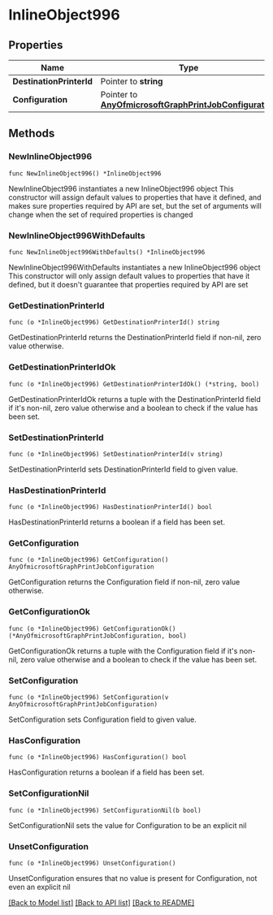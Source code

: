 # InlineObject996

## Properties

Name | Type | Description | Notes
------------ | ------------- | ------------- | -------------
**DestinationPrinterId** | Pointer to **string** |  | [optional] 
**Configuration** | Pointer to [**AnyOfmicrosoftGraphPrintJobConfiguration**](anyOf&lt;microsoft.graph.printJobConfiguration&gt;.md) |  | [optional] 

## Methods

### NewInlineObject996

`func NewInlineObject996() *InlineObject996`

NewInlineObject996 instantiates a new InlineObject996 object
This constructor will assign default values to properties that have it defined,
and makes sure properties required by API are set, but the set of arguments
will change when the set of required properties is changed

### NewInlineObject996WithDefaults

`func NewInlineObject996WithDefaults() *InlineObject996`

NewInlineObject996WithDefaults instantiates a new InlineObject996 object
This constructor will only assign default values to properties that have it defined,
but it doesn't guarantee that properties required by API are set

### GetDestinationPrinterId

`func (o *InlineObject996) GetDestinationPrinterId() string`

GetDestinationPrinterId returns the DestinationPrinterId field if non-nil, zero value otherwise.

### GetDestinationPrinterIdOk

`func (o *InlineObject996) GetDestinationPrinterIdOk() (*string, bool)`

GetDestinationPrinterIdOk returns a tuple with the DestinationPrinterId field if it's non-nil, zero value otherwise
and a boolean to check if the value has been set.

### SetDestinationPrinterId

`func (o *InlineObject996) SetDestinationPrinterId(v string)`

SetDestinationPrinterId sets DestinationPrinterId field to given value.

### HasDestinationPrinterId

`func (o *InlineObject996) HasDestinationPrinterId() bool`

HasDestinationPrinterId returns a boolean if a field has been set.

### GetConfiguration

`func (o *InlineObject996) GetConfiguration() AnyOfmicrosoftGraphPrintJobConfiguration`

GetConfiguration returns the Configuration field if non-nil, zero value otherwise.

### GetConfigurationOk

`func (o *InlineObject996) GetConfigurationOk() (*AnyOfmicrosoftGraphPrintJobConfiguration, bool)`

GetConfigurationOk returns a tuple with the Configuration field if it's non-nil, zero value otherwise
and a boolean to check if the value has been set.

### SetConfiguration

`func (o *InlineObject996) SetConfiguration(v AnyOfmicrosoftGraphPrintJobConfiguration)`

SetConfiguration sets Configuration field to given value.

### HasConfiguration

`func (o *InlineObject996) HasConfiguration() bool`

HasConfiguration returns a boolean if a field has been set.

### SetConfigurationNil

`func (o *InlineObject996) SetConfigurationNil(b bool)`

 SetConfigurationNil sets the value for Configuration to be an explicit nil

### UnsetConfiguration
`func (o *InlineObject996) UnsetConfiguration()`

UnsetConfiguration ensures that no value is present for Configuration, not even an explicit nil

[[Back to Model list]](../README.md#documentation-for-models) [[Back to API list]](../README.md#documentation-for-api-endpoints) [[Back to README]](../README.md)


